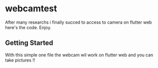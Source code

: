 # webcamtest

After many researchs  i finally succed to access to camera on flutter web here's the code.
Enjoy.

## Getting Started

With this simple one file the webcam wil work on flutter web and you can take pictures !!
